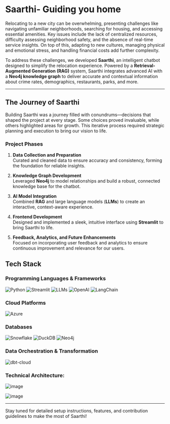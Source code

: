 # Saarthi- Guiding you home

Relocating to a new city can be overwhelming, presenting challenges like navigating unfamiliar neighborhoods, searching for housing, and accessing essential amenities. Key issues include the lack of centralized resources, difficulty assessing neighborhood safety, and the absence of real-time service insights. On top of this, adapting to new cultures, managing physical and emotional stress, and handling financial costs add further complexity.

To address these challenges, we developed **Saarthi**, an intelligent chatbot designed to simplify the relocation experience. Powered by a **Retrieval-Augmented Generation (RAG)** system, Saarthi integrates advanced AI with a **Neo4j knowledge graph** to deliver accurate and contextual information about crime rates, demographics, restaurants, parks, and more.

---

## **The Journey of Saarthi**

Building Saarthi was a journey filled with conundrums—decisions that shaped the project at every stage. Some choices proved invaluable, while others highlighted areas for growth. This iterative process required strategic planning and execution to bring our vision to life.

### **Project Phases**
1. **Data Collection and Preparation**  
   Curated and cleaned data to ensure accuracy and consistency, forming the foundation for reliable insights.

2. **Knowledge Graph Development**  
   Leveraged **Neo4j** to model relationships and build a robust, connected knowledge base for the chatbot.

3. **AI Model Integration**  
   Combined **RAG** and large language models (**LLMs**) to create an interactive, context-aware experience.

4. **Frontend Development**  
   Designed and implemented a sleek, intuitive interface using **Streamlit** to bring Saarthi to life.

5. **Feedback, Analytics, and Future Enhancements**  
   Focused on incorporating user feedback and analytics to ensure continuous improvement and relevance for our users.


## Tech Stack

### Programming Languages & Frameworks
![Python](https://img.shields.io/badge/Python-3776AB?style=for-the-badge&logo=python&logoColor=white)
![Streamlit](https://img.shields.io/badge/Streamlit-FF4B4B?style=for-the-badge&logo=streamlit&logoColor=white)
![LLMs](https://img.shields.io/badge/LLMs-AI%20Driven-blue?style=for-the-badge)
![OpenAI](https://img.shields.io/badge/OpenAI-412991?style=for-the-badge&logo=openai&logoColor=white)
![LangChain](https://img.shields.io/badge/LangChain-36A6F0?style=for-the-badge&logo=langchain&logoColor=white)

### Cloud Platforms
![Azure](https://img.shields.io/badge/Azure-0078D4?style=for-the-badge&logo=microsoft-azure&logoColor=white)

### Databases
![Snowflake](https://img.shields.io/badge/Snowflake-29B5E8?style=for-the-badge&logo=snowflake&logoColor=white)
![DuckDB](https://img.shields.io/badge/DuckDB-FCC624?style=for-the-badge&logoColor=black)
![Neo4j](https://img.shields.io/badge/Neo4j-008CC1?style=for-the-badge&logo=neo4j&logoColor=white)

### Data Orchestration & Transformation
![dbt-cloud](https://img.shields.io/badge/dbt%20Cloud-FF694B?style=for-the-badge&logo=dbt&logoColor=white)


### Technical Architecture:
![image](https://github.com/user-attachments/assets/cf53504b-1508-4510-ace7-afa75b684c57)

![image](https://github.com/user-attachments/assets/2394cc94-b1ad-4058-b6a4-a54cef29b251)


---

Stay tuned for detailed setup instructions, features, and contribution guidelines to make the most of Saarthi!
